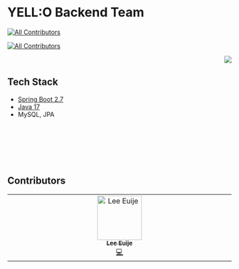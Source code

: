 # YELL:O Backend Team
<!-- ALL-CONTRIBUTORS-BADGE:START - Do not remove or modify this section -->
[![All Contributors](https://img.shields.io/badge/all_contributors-1-orange.svg?style=flat-square)](#contributors-)
<!-- ALL-CONTRIBUTORS-BADGE:END -->

<!-- ALL-CONTRIBUTORS-BADGE:START - Do not remove or modify this section -->
[![All Contributors](https://img.shields.io/badge/all_contributors-2-orange.svg?style=flat-square)](#contributors-)
<!-- ALL-CONTRIBUTORS-BADGE:END -->

<img src="https://github.com/team-yello/.github/assets/54793607/f017819a-f103-40ee-a270-b9014420bc70" align="right">

<br>

## Tech Stack

- [Spring Boot 2.7](https://spring.io/blog/2022/09/22/spring-boot-2-7-4-available-now)
- [Java 17](https://docs.oracle.com/en/java/javase/17/docs/api/index.html)
- MySQL, JPA

<br>
<br>
<br>
<br>
<br>

## Contributors

<!-- ALL-CONTRIBUTORS-LIST:START - Do not remove or modify this section -->
<!-- prettier-ignore-start -->
<!-- markdownlint-disable -->
<table>
  <tbody>
    <tr>
      <td align="center" valign="top" width="14.28%"><a href="https://github.com/euije"><img src="https://avatars.githubusercontent.com/u/12531340?v=4?s=100" width="100px;" alt="Lee Euije"/><br /><sub><b>Lee Euije</b></sub></a><br /><a href="https://github.com/team-yello/YELLO-Server/commits?author=euije" title="Code">💻</a></td>
    </tr>
  </tbody>
</table>

<!-- markdownlint-restore -->
<!-- prettier-ignore-end -->

<!-- ALL-CONTRIBUTORS-LIST:END -->
<!-- prettier-ignore-start -->
<!-- markdownlint-disable -->

<!-- markdownlint-restore -->
<!-- prettier-ignore-end -->

<!-- ALL-CONTRIBUTORS-LIST:END -->